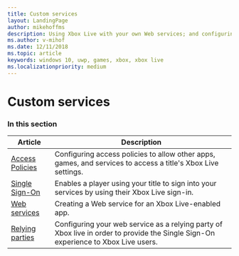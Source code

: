 ```yaml
---
title: Custom services
layout: LandingPage
author: mikehoffms
description: Using Xbox Live with your own Web services; and configuring relying parties, single sign-on, and access policies.
ms.author: v-mihof
ms.date: 12/11/2018
ms.topic: article
keywords: windows 10, uwp, games, xbox, xbox live
ms.localizationpriority: medium
---
```


# Custom services

### In this section

| Article | Description |
|---------|-------------|
| [Access Policies](access-policies/live-access-policies-nav.md) | Configuring access policies to allow other apps, games, and services to access a title's Xbox Live settings. |
| [Single Sign-On](single-sign-on/live-single-sign-on-nav.md) | Enables a player using your title to sign into your services by using their Xbox Live sign-in. |
| [Web services](web-services/live-web-services-nav.md) | Creating a Web service for an Xbox Live-enabled app. |
| [Relying parties](relying-parties/live-relying-parties-nav.md) | Configuring your web service as a relying party of Xbox live in order to provide the Single Sign-On experience to Xbox Live users. |
